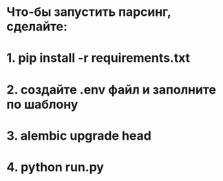 # Что-бы запустить парсинг, сделайте:
# 1. pip install -r requirements.txt
# 2. создайте .env файл и заполните по шаблону
# 3. alembic upgrade head
# 4. python run.py